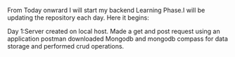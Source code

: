 From Today onwrard I will start my backend Learning Phase.I will be updating the repository each day. Here it begins:

Day 1:Server created on local host. 
       Made a get and post request using an application postman
       downloaded Mongodb and mongodb compass for data storage and performed crud operations.
